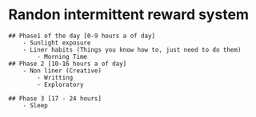 # Randon intermittent reward system

    ## Phase1 of the day [0-9 hours a of day]
        - Sunlight exposure
        - Liner habits (Things you know how to, just need to do them)
            - Morning Time
    ## Phase 2 [10-16 hours a of day]
        - Non liner (Creative)
            - Writting 
            - Exploratory

    ## Phase 3 [17 - 24 hours]
        - Sleep 

    